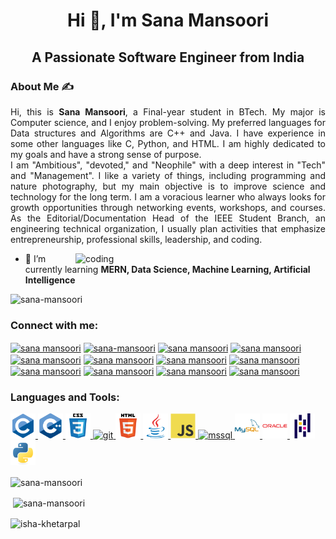 <h1 align="center">Hi 👋, I'm Sana Mansoori</h1>
<h2 align="center">A Passionate Software Engineer from India</h2>
<h3 align="left">About Me ✍</h3>
<p align="justify">Hi, this is <b>Sana Mansoori</b>, a Final-year student in BTech. My major is Computer science, and I enjoy problem-solving. My preferred languages for Data structures and Algorithms are C++ and Java. I have experience in some other languages like C, Python, and HTML. I am highly dedicated to my goals and have a strong sense of purpose.<br>I am "Ambitious", "devoted," and "Neophile" with a deep interest in "Tech" and "Management". I like a variety of things, including programming and nature photography, but my main objective is to improve science and technology for the long term. I am a voracious learner who always looks for growth opportunities through networking events, workshops, and courses. As the Editorial/Documentation Head of the IEEE Student Branch, an engineering technical organization, I usually plan activities that emphasize entrepreneurship, professional skills, leadership, and coding.</p>
<img align="right"alt="coding"width="400"src="https://cdn.dribbble.com/users/4055494/screenshots/15215756/media/d2b66c4ca0192aa26d103448b3d1518b.gif">


- 🌱 I’m currently learning **MERN, Data Science, Machine Learning, Artificial Intelligence**
<p align="left"> <img src="https://komarev.com/ghpvc/?username=sana-mansoori&label=Profile%20views&color=0e75b6&style=flat" alt="sana-mansoori" /> </p>
<h3 align="left">Connect with me:</h3>
<p align="left">
<a href="https://www.linkedin.com/in/sana-mansoori-067783232" target="blank"><img align="center" src="https://raw.githubusercontent.com/rahuldkjain/github-profile-readme-generator/master/src/images/icons/Social/linked-in-alt.svg" alt="sana mansoori" height="30" width="40" /></a>
<a href="https://leetcode.com/u/amansoori179" target="blank"><img align="center" src="https://raw.githubusercontent.com/rahuldkjain/github-profile-readme-generator/master/src/images/icons/Social/leet-code.svg" alt="sana-mansoori" height="30" width="40" /></a>
<a href="https://discord.gg/Sana Mansoori" target="blank"><img align="center" src="https://raw.githubusercontent.com/rahuldkjain/github-profile-readme-generator/master/src/images/icons/Social/discord.svg" alt="sana mansoori" height="30" width="40" /></a>
<a href="https://codesandbox.com/amansoori179" target="blank"><img align="center" src="https://raw.githubusercontent.com/rahuldkjain/github-profile-readme-generator/master/src/images/icons/Social/codesandbox.svg" alt="sana mansoori" height="30" width="40" /></a>
<a href="https://www.kaggle.com/in/sanamansoori179" target="blank"><img align="center" src="https://raw.githubusercontent.com/rahuldkjain/github-profile-readme-generator/master/src/images/icons/Social/kaggle.svg" alt="sana mansoori" height="30" width="40" /></a>
<a href="https://www.codingninjas.com/studio/profile/amansoori179" target="blank"><img align="center" src="https://www.svgrepo.com/show/330198/codingninjas.svg" alt="sana mansoori" height="30" width="40" /></a>
<a href="https://www.geeksforgeeks.org/user/amansoori179" target="blank"><img align="center" src="https://raw.githubusercontent.com/rahuldkjain/github-profile-readme-generator/master/src/images/icons/Social/geeks-for-geeks.svg" alt="sana mansoori" height="30" width="40" /></a>
<a href="https://www.codechef.com/users/amansoori179" target="blank"><img align="center" src="https://cdn.jsdelivr.net/npm/simple-icons@3.1.0/icons/codechef.svg" alt="sana mansoori" height="30" width="40" /></a>
<a href="https://www.hackerrank.com/profile/amansoori179" target="blank"><img align="center" src="https://raw.githubusercontent.com/rahuldkjain/github-profile-readme-generator/master/src/images/icons/Social/hackerrank.svg" alt="sana mansoori" height="30" width="40" /></a>
<a href="https://codeforces.com/profile/sana_mansoori" target="blank"><img align="center" src="https://raw.githubusercontent.com/rahuldkjain/github-profile-readme-generator/master/src/images/icons/Social/codeforces.svg" alt="sana mansoori" height="30" width="40" /></a>
<a href="https://www.hackerearth.com/@2119485" target="blank"><img align="center" src="https://raw.githubusercontent.com/rahuldkjain/github-profile-readme-generator/master/src/images/icons/Social/hackerearth.svg" alt="sana mansoori" height="30" width="40" /></a>
<a href="https://learn.microsoft.com/en-us/users/sanamansoori-5837/" target="blank"><img align="center" src="https://upload.wikimedia.org/wikipedia/commons/thumb/4/44/Microsoft_logo.svg/2048px-Microsoft_logo.svg.png" alt="sana mansoori" height="30" width="40" /></a>

</p>

<h3 align="left">Languages and Tools:</h3>
<p align="left"> <a href="https://www.cprogramming.com/" target="_blank" rel="noreferrer"> <img src="https://raw.githubusercontent.com/devicons/devicon/master/icons/c/c-original.svg" alt="c" width="40" height="40"/> </a> <a href="https://www.w3schools.com/cpp/" target="_blank" rel="noreferrer"> <img src="https://raw.githubusercontent.com/devicons/devicon/master/icons/cplusplus/cplusplus-original.svg" alt="cplusplus" width="40" height="40"/> </a> <a href="https://www.w3schools.com/css/" target="_blank" rel="noreferrer"> <img src="https://raw.githubusercontent.com/devicons/devicon/master/icons/css3/css3-original-wordmark.svg" alt="css3" width="40" height="40"/> </a> <a href="https://git-scm.com/" target="_blank" rel="noreferrer"> <img src="https://www.vectorlogo.zone/logos/git-scm/git-scm-icon.svg" alt="git" width="40" height="40"/> </a> <a href="https://www.w3.org/html/" target="_blank" rel="noreferrer"> <img src="https://raw.githubusercontent.com/devicons/devicon/master/icons/html5/html5-original-wordmark.svg" alt="html5" width="40" height="40"/> </a> <a href="https://www.java.com" target="_blank" rel="noreferrer"> <img src="https://raw.githubusercontent.com/devicons/devicon/master/icons/java/java-original.svg" alt="java" width="40" height="40"/> </a> <a href="https://developer.mozilla.org/en-US/docs/Web/JavaScript" target="_blank" rel="noreferrer"> <img src="https://raw.githubusercontent.com/devicons/devicon/master/icons/javascript/javascript-original.svg" alt="javascript" width="40" height="40"/> </a> <a href="https://www.microsoft.com/en-us/sql-server" target="_blank" rel="noreferrer"> <img src="https://www.svgrepo.com/show/303229/microsoft-sql-server-logo.svg" alt="mssql" width="40" height="40"/> </a> <a href="https://www.mysql.com/" target="_blank" rel="noreferrer"> <img src="https://raw.githubusercontent.com/devicons/devicon/master/icons/mysql/mysql-original-wordmark.svg" alt="mysql" width="40" height="40"/> </a> <a href="https://www.oracle.com/" target="_blank" rel="noreferrer"> <img src="https://raw.githubusercontent.com/devicons/devicon/master/icons/oracle/oracle-original.svg" alt="oracle" width="40" height="40"/> </a> <a href="https://pandas.pydata.org/" target="_blank" rel="noreferrer"> <img src="https://raw.githubusercontent.com/devicons/devicon/2ae2a900d2f041da66e950e4d48052658d850630/icons/pandas/pandas-original.svg" alt="pandas" width="40" height="40"/> </a> <a href="https://www.python.org" target="_blank" rel="noreferrer"> <img src="https://raw.githubusercontent.com/devicons/devicon/master/icons/python/python-original.svg" alt="python" width="40" height="40"/> </a> </p>


<p><img align="center" src="https://github-readme-stats.vercel.app/api/top-langs?username=sana-mansoori&show_icons=true&locale=en&layout=compact" alt="sana-mansoori" /></p>

<p>&nbsp;<img align="center" src="https://github-readme-stats.vercel.app/api?username=sana-mansoori&show_icons=true&locale=en" alt="sana-mansoori" /></p>
<p><img align="center" src="https://github-readme-streak-stats.herokuapp.com/?user=isha-khetarpal&" alt="isha-khetarpal" /></p>
